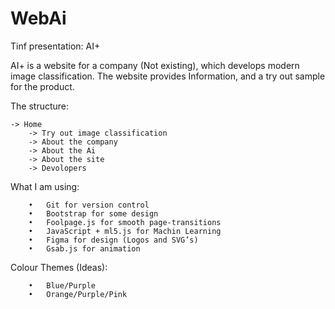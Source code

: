 # WebAi
Tinf presentation:
AI+

AI+ is a website for a company (Not existing), which develops modern image classification. The website provides Information, and a try out sample for the product.

The structure:

    -> Home
       	-> Try out image classification
       	-> About the company
       	-> About the Ai
       	-> About the site
       	-> Devolopers



What I am using:    

        •	Git for version control
        •	Bootstrap for some design
        •	Foolpage.js for smooth page-transitions
        •	JavaScript + ml5.js for Machin Learning
        •	Figma for design (Logos and SVG’s)
        •	Gsab.js for animation

Colour Themes (Ideas):

        •	Blue/Purple
        •	Orange/Purple/Pink

